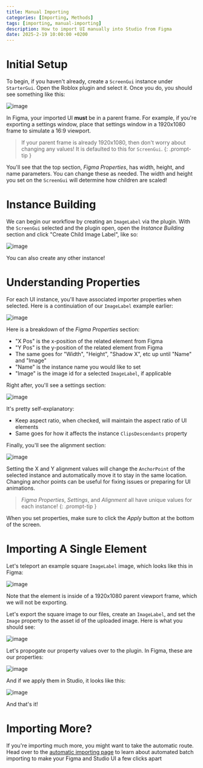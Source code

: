 ```yaml
---
title: Manual Importing
categories: [Importing, Methods]
tags: [importing, manual-importing]
description: How to import UI manually into Studio from Figma
date: 2025-2-19 10:00:00 +0200
---
```


# Initial Setup
To begin, if you haven't already, create a `ScreenGui` instance under `StarterGui`. Open the Roblox plugin and select it. Once you do, you should see something like this:

![image](/assets/docs/manualimporting/selectedguiexample.png)

In Figma, your imported UI **must** be in a parent frame. For example, if you're exporting a settings window, place that settings window in a 1920x1080 frame to simulate a 16:9 viewport.

<!-- markdownlint-capture -->
<!-- markdownlint-disable -->
> If your parent frame is already 1920x1080, then don't worry about changing any values! It is defaulted to this for `ScreenGui`.
{: .prompt-tip }
<!-- markdownlint-restore -->

You'll see that the top section, *Figma Properties*, has width, height, and name parameters. You can change these as needed.
The width and height you set on the `ScreenGui` will determine how children are scaled!

# Instance Building
We can begin our workflow by creating an `ImageLabel` via the plugin. With the `ScreenGui` selected and the plugin open, open the *Instance Building* section and click "Create Child Image Label", like so:

![image](/assets/docs/manualimporting/createimagelabel.png)

You can also create any other instance!

# Understanding Properties
For each UI instance, you'll have associated importer properties when selected. Here is a continuiation of our `ImageLabel` example earlier:

![image](/assets/docs/manualimporting/exampleblankproperties.png)

Here is a breakdown of the *Figma Properties* section:
* "X Pos" is the x-position of the related element from Figma
* "Y Pos" is the y-position of the related element from Figma
* The same goes for "Width", "Height", "Shadow X", etc up until "Name" and "Image"
* "Name" is the instance name you would like to set
* "Image" is the image id for a selected `ImageLabel`, if applicable

Right after, you'll see a settings section:

![image](/assets/docs/manualimporting/settingssection.png)

It's pretty self-explanatory:
* Keep aspect ratio, when checked, will maintain the aspect ratio of UI elements
* Same goes for how it affects the instance `ClipsDescendants` property

Finally, you'll see the alignment section:

![image](/assets/docs/manualimporting/alignmentsection.png)

Setting the X and Y alignment values will change the `AnchorPoint` of the selected instance and automatically move it to stay in the same location. Changing anchor points can be useful for fixing issues or preparing for UI animations.

<!-- markdownlint-capture -->
<!-- markdownlint-disable -->
> *Figma Properties*, *Settings*, and *Alignment* all have unique values for each instance!
{: .prompt-tip }
<!-- markdownlint-restore -->

When you set properties, make sure to click the *Apply* button at the bottom of the screen.

# Importing A Single Element
Let's teleport an example square `ImageLabel` image, which looks like this in Figma:

![image](/assets/docs/manualimporting/exampleExport.png)

Note that the element is inside of a 1920x1080 parent viewport frame, which we will not be exporting.

Let's export the square image to our files, create an `ImageLabel`, and set the `Image` property to the asset id of the uploaded image. Here is what you should see:

![image](/assets/docs/manualimporting/uploadImageStep.png)

Let's propogate our property values over to the plugin. In Figma, these are our properties:

![image](/assets/docs/manualimporting/objectFigmaProperties.png)

And if we apply them in Studio, it looks like this:

![image](/assets/docs/manualimporting/appliedProperties.png)

And that's it!

# Importing More?
If you're importing much more, you might want to take the automatic route. Head over to the [automatic importing page](../automaticimporting/) to learn about automated batch importing to make your Figma and Studio UI a few clicks apart